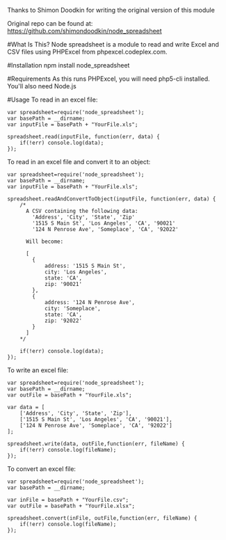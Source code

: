 Thanks to Shimon Doodkin for writing the original version of this module

Original repo can be found at: https://github.com/shimondoodkin/node_spreadsheet

#What Is This?
Node spreadsheet is a module to read and write Excel and CSV files using PHPExcel from phpexcel.codeplex.com.

#Installation
npm install node_spreadsheet

#Requirements
As this runs PHPExcel, you will need php5-cli installed. You'll also need Node.js

#Usage
To read in an excel file:

	var spreadsheet=require('node_spreadsheet');
    var basePath = __dirname;
	var inputFile = basePath + "YourFile.xls";
	
	spreadsheet.read(inputFile, function(err, data) {
		if(!err) console.log(data);
	});

To read in an excel file and convert it to an object:

	var spreadsheet=require('node_spreadsheet');
    var basePath = __dirname;
	var inputFile = basePath + "YourFile.xls";
	
	spreadsheet.readAndConvertToObject(inputFile, function(err, data) {
		/*
		  A CSV containing the following data:
			'Address', 'City', 'State', 'Zip'
			'1515 S Main St', 'Los Angeles', 'CA', '90021'
			'124 N Penrose Ave', 'Someplace', 'CA', '92022'
			
		  Will become:
		  
		  [
			{
				address: '1515 S Main St',
				city: 'Los Angeles',
				state: 'CA',
				zip: '90021'
			},
			{
				address: '124 N Penrose Ave',
				city: 'Someplace',
				state: 'CA',
				zip: '92022'
			}
		  ]
		*/
		 
		if(!err) console.log(data);
	});

To write an excel file:

	var spreadsheet=require('node_spreadsheet');
	var basePath = __dirname;
	var outFile = basePath + "YourFile.xls";
	
	var data = [
		['Address', 'City', 'State', 'Zip'],
		['1515 S Main St', 'Los Angeles', 'CA', '90021'],
		['124 N Penrose Ave', 'Someplace', 'CA', '92022']
	];
	
	spreadsheet.write(data, outFile,function(err, fileName) {
		if(!err) console.log(fileName);
	});

To convert an excel file:

	var spreadsheet=require('node_spreadsheet');
	var basePath = __dirname;

	var inFile = basePath + "YourFile.csv";
	var outFile = basePath + "YourFile.xlsx";

	spreadsheet.convert(inFile, outFile,function(err, fileName) {
		if(!err) console.log(fileName);
	});
